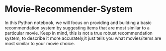# Movie-Recommender-System

In this Python notebook, we will focus on providing and building a basic recommendation system by suggesting items that are most similar to a particular movie. Keep in mind, this is not a true robust recommendation system, to describe it more accurately,it just tells you what movies/items are most similar to your movie choice.
